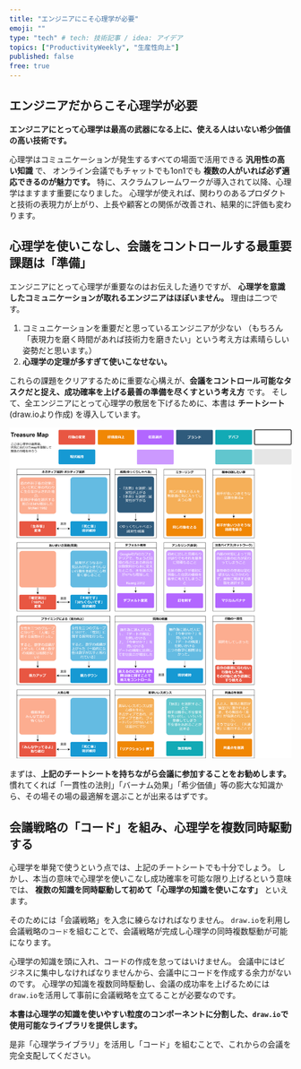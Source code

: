 ```yaml
---
title: "エンジニアにこそ心理学が必要"
emoji: ""
type: "tech" # tech: 技術記事 / idea: アイデア
topics: ["ProductivityWeekly", "生産性向上"]
published: false
free: true
---
```





## エンジニアだからこそ心理学が必要

**エンジニアにとって心理学は最高の武器になる上に、使える人はいない希少価値の高い技術です。**

心理学はコミュニケーションが発生するすべての場面で活用できる **汎用性の高い知識** で、
オンライン会議でもチャットでも1on1でも **複数の人がいれば必ず適応できるのが魅力です。** 
特に、スクラムフレームワークが導入されて以降、心理学はますます重要になりました。
心理学が使えれば、関わりのあるプロダクトと技術の表現力が上がり、上長や顧客との関係が改善され、結果的に評価も変わります。


## 心理学を使いこなし、会議をコントロールする最重要課題は「準備」

エンジニアにとって心理学が重要なのはお伝えした通りですが、
**心理学を意識したコミュニケーションが取れるエンジニアはほぼいません。**
理由は二つです。

1. コミュニケーションを重要だと思っているエンジニアが少ない （もちろん「表現力を磨く時間があれば技術力を磨きたい」という考え方は素晴らしい姿勢だと思います。）
2. **心理学の定理が多すぎて使いこなせない。**

これらの課題をクリアするために重要な心構えが、**会議をコントロール可能なタスクだと捉え、成功確率を上げる最善の準備を尽くすという考え方** です。
そして、全エンジニアにとって心理学の敷居を下げるために、本書は **チートシート**(draw.ioより作成) を導入しています。

![](https://raw.githubusercontent.com/minegishirei/draw_v1/8c5fba9ef361896b55fc1508a0e2d6c5b39da669/psy-treasure_map.drawio.svg)

まずは、**上記のチートシートを持ちながら会議に参加することをお勧めします。**
慣れてくれば「一貫性の法則」「バーナム効果」「希少価値」等の膨大な知識から、その場その場の最適解を選ぶことが出来るはずです。



## 会議戦略の「コード」を組み、心理学を複数同時駆動する

心理学を単発で使うという点では、上記のチートシートでも十分でしょう。
しかし、本当の意味で心理学を使いこなし成功確率を可能な限り上げるという意味では、 **複数の知識を同時駆動して初めて「心理学の知識を使いこなす」** といえます。

そのためには「会議戦略」を入念に練らなければなりません。
`draw.io`を利用し会議戦略の`コード`を組むことで、会議戦略が完成し心理学の同時複数駆動が可能になります。

心理学の知識を頭に入れ、コードの作成を怠ってはいけません。
会議中にはビジネスに集中しなければなりませんから、会議中にコードを作成する余力がないのです。
心理学の知識を複数同時駆動し、会議の成功率を上げるためには`draw.io`を活用して事前に会議戦略を立てることが必要なのです。

**本書は心理学の知識を使いやすい粒度のコンポーネントに分割した、`draw.io`で使用可能なライブラリを提供します。**

是非「心理学ライブラリ」を活用し「コード」を組むことで、これからの会議を完全支配してください。












